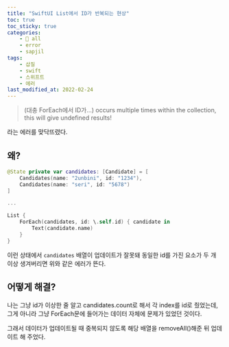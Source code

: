 ```yaml
---
title: "SwiftUI List에서 ID가 반복되는 현상"
toc: true
toc_sticky: true
categories:
    - 📂 all
    - error
    - sapjil
tags:
    - 삽질
    - swift
    - 스위프트
    - 에러
last_modified_at: 2022-02-24
---
```


> (대충 ForEach에서 ID가...) occurs multiple times within the collection, this will give undefined results!

라는 에러를 맞닥뜨렸다.

## 왜?

```swift
@State private var candidates: [Candidate] = [
	Candidates(name: "2unbini", id: "1234"),
	Candidates(name: "seri", id: "5678")
]

...

List {
	ForEach(candidates, id: \.self.id) { candidate in
		Text(candidate.name)
	}
}
```

이런 상태에서 `candidates` 배열이 업데이트가 잘못돼 동일한 id를 가진 요소가 두 개 이상 생겨버리면 위와 같은 에러가 뜬다.

## 어떻게 해결?

나는 그냥 id가 이상한 줄 알고 candidates.count로 해서 각 index를 id로 줬었는데, 그게 아니라 그냥 ForEach문에 들어가는 데이터 자체에 문제가 있었던 것이다.

그래서 데이터가 업데이트될 때 중복되지 않도록 해당 배열을 removeAll()해준 뒤 업데이트 해 주었다.